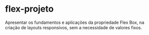 # flex-projeto
Apresentar os fundamentos e aplicações da propriedade Flex Box, na criação de layouts responsivos, sem a necessidade de valores fixos.
